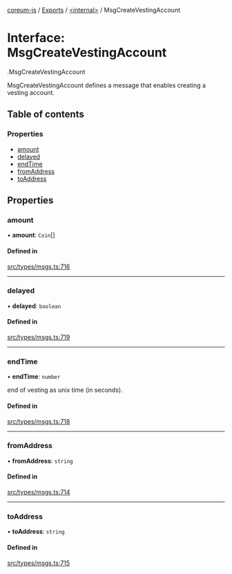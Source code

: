 [coreum-js](../README.md) / [Exports](../modules.md) / [<internal\>](../modules/internal_.md) / MsgCreateVestingAccount

# Interface: MsgCreateVestingAccount

[<internal>](../modules/internal_.md).MsgCreateVestingAccount

MsgCreateVestingAccount defines a message that enables creating a vesting
account.

## Table of contents

### Properties

- [amount](internal_.MsgCreateVestingAccount.md#amount)
- [delayed](internal_.MsgCreateVestingAccount.md#delayed)
- [endTime](internal_.MsgCreateVestingAccount.md#endtime)
- [fromAddress](internal_.MsgCreateVestingAccount.md#fromaddress)
- [toAddress](internal_.MsgCreateVestingAccount.md#toaddress)

## Properties

### amount

• **amount**: `Coin`[]

#### Defined in

[src/types/msgs.ts:716](https://github.com/PyramydLabs/coreum-js/blob/37d165f/src/types/msgs.ts#L716)

___

### delayed

• **delayed**: `boolean`

#### Defined in

[src/types/msgs.ts:719](https://github.com/PyramydLabs/coreum-js/blob/37d165f/src/types/msgs.ts#L719)

___

### endTime

• **endTime**: `number`

end of vesting as unix time (in seconds).

#### Defined in

[src/types/msgs.ts:718](https://github.com/PyramydLabs/coreum-js/blob/37d165f/src/types/msgs.ts#L718)

___

### fromAddress

• **fromAddress**: `string`

#### Defined in

[src/types/msgs.ts:714](https://github.com/PyramydLabs/coreum-js/blob/37d165f/src/types/msgs.ts#L714)

___

### toAddress

• **toAddress**: `string`

#### Defined in

[src/types/msgs.ts:715](https://github.com/PyramydLabs/coreum-js/blob/37d165f/src/types/msgs.ts#L715)
